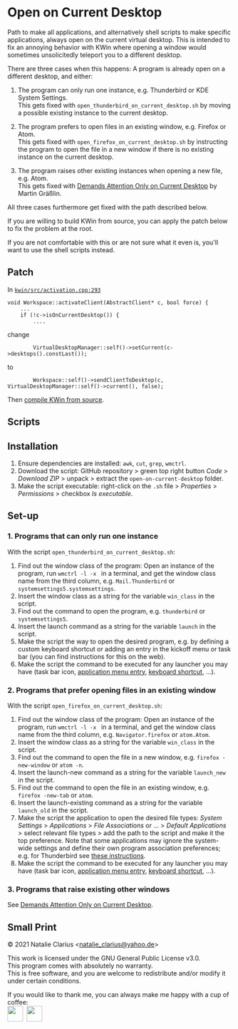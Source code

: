 # Open on Current Desktop

Path to make all applications, and alternatively shell scripts to make specific applications, always open on the current virtual desktop. This is intended to fix an annoying behavior with KWin where opening a window would sometimes unsolicitedly teleport you to a different desktop.

There are three cases when this happens: A program is already open on a different desktop, and either:

1. The program can only run one instance, e.g. Thunderbird or KDE System Settings.  
   This gets fixed with `open_thunderbird_on_current_desktop.sh` by moving a possible existing instance to the current desktop.

2. The program prefers to open files in an existing window, e.g. Firefox or Atom.  
   This gets fixed with `open_firefox_on_current_desktop.sh` by instructing the program to open the file in a new window if there is no existing instance on the current desktop.

3. The program raises other existing instances when opening a new file, e.g. Atom.  
   This gets fixed with [Demands Attention Only on Current Desktop](https://www.pling.com/p/1112536) by Martin Gräßlin.
   
All three cases furthermore get fixed with the path described below.

If you are willing to build KWin from source, you can apply the patch below to fix the problem at the root.

If you are not comfortable with this or are not sure what it even is, you'll want to use the shell scripts instead.

## Patch

In [`kwin/src/activation.cpp:293`](https://invent.kde.org/plasma/kwin/-/blob/master/src/activation.cpp#L293)  


```
void Workspace::activateClient(AbstractClient* c, bool force) {
    ...
    if (!c->isOnCurrentDesktop()) {
        ....
```

change

```
        VirtualDesktopManager::self()->setCurrent(c->desktops().constLast());
```

to

```
        Workspace::self()->sendClientToDesktop(c, VirtualDesktopManager::self()->current(), false);
```

Then [compile KWin from source](https://community.kde.org/Get_Involved/development).


## Scripts

## Installation

1. Ensure dependencies are installed: `awk`, `cut`, `grep`, `wmctrl`.
2. Download the script: GitHub repository > green top right button *Code* > *Download ZIP* > unpack > extract the `open-on-current-desktop` folder.
3. Make the script executable: right-click on the `.sh` file > *Properties* > *Permissions* > checkbox *Is executable*.



## Set-up

### 1. Programs that can only run one instance

With the script `open_thunderbird_on_current_desktop.sh`:

1. Find out the window class of the program: Open an instance of the program, run `wmctrl -l -x ` in a terminal, and get the window class name from the third column, e.g. `Mail.Thunderbird` or `systemsettings5.systemsettings`.
3. Insert the window class as a string for the variable `win_class` in the script.
4. Find out the command to open the program, e.g. `thunderbird` or `systemsettings5`.
5. Insert the launch command as a string for the variable `launch` in the script.
6. Make the script the way to open the desired program, e.g. by defining a custom keyboard shortcut or adding an entry in the kickoff menu or task bar (you can find instructions for this on the web).
6. Make the script the command to be executed for any launcher you may have (task bar icon, [application menu entry](https://docs.kde.org/stable5/en/kmenuedit/kmenuedit/quickstart.html), [keyboard shortcut](https://www.reddit.com/r/linuxquestions/comments/jkxs8d/comment/gamggv7/?utm_source=share&utm_medium=web2x&context=3), …).



### 2. Programs that prefer opening files in an existing window

With the script `open_firefox_on_current_desktop.sh`:

1. Find out the window class of the program: Open an instance of the program, run `wmctrl -l -x ` in a terminal, and get the window class name from the third column, e.g. `Navigator.firefox` or `atom.Atom`.
2. Insert the window class as a string for the variable `win_class` in the script.
3. Find out the command to open the file in a new window, e.g. `firefox -new-window` or `atom -n`.
4. Insert the launch-new command as a string for the variable `launch_new` in the script.
5. Find out the command to open the file in an existing window, e.g. `firefox -new-tab` or `atom`.
6. Insert the launch-existing command as a string for the variable `launch_old` in the script.
7. Make the script the application to open the desired file types: *System Settings* > *Applications* > *File Associations* or ... > *Default Applications* > select relevant file types > add the path to the script and make it the top preference. Note that some applications may ignore the system-wide settings and define their own program association preferences; e.g. for Thunderbird see [these instructions](http://kb.mozillazine.org/Changing_the_web_browser_invoked_by_Thunderbird).
8. Make the script the command to be executed for any launcher you may have (task bar icon, [application menu entry](https://docs.kde.org/stable5/en/kmenuedit/kmenuedit/quickstart.html), [keyboard shortcut](https://www.reddit.com/r/linuxquestions/comments/jkxs8d/comment/gamggv7/?utm_source=share&utm_medium=web2x&context=3), …).



### 3. Programs that raise existing other windows

See [Demands Attention Only on Current Desktop](https://www.pling.com/p/1112536).



## Small Print

© 2021 Natalie Clarius \<natalie_clarius@yahoo.de\>

This work is licensed under the GNU General Public License v3.0.  
This program comes with absolutely no warranty.  
This is free software, and you are welcome to redistribute and/or modify it under certain conditions. 

If you would like to thank me, you can always make me happy with a cup of coffee:  
<a href="https://www.paypal.com/donate/?hosted_button_id=7LUUJD83BWRM4"><img src="https://www.paypalobjects.com/en_US/DK/i/btn/btn_donateCC_LG.gif" height="35"/></a>&nbsp;&nbsp;<a href="https://www.buymeacoffee.com/nclarius"><img src="https://cdn.buymeacoffee.com/buttons/v2/default-yellow.png" height="35"/></a>
